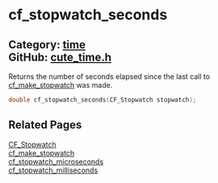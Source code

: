 [](../header.md ':include')

# cf_stopwatch_seconds

Category: [time](https://github.com/RandyGaul/cute_framework/blob/master/docs/api_reference?id=time)  
GitHub: [cute_time.h](https://github.com/RandyGaul/cute_framework/blob/master/include/cute_time.h)  
---

Returns the number of seconds elapsed since the last call to [cf_make_stopwatch](https://github.com/RandyGaul/cute_framework/blob/master/docs/time/cf_make_stopwatch.md) was made.

```cpp
double cf_stopwatch_seconds(CF_Stopwatch stopwatch);
```

## Related Pages

[CF_Stopwatch](https://github.com/RandyGaul/cute_framework/blob/master/docs/time/cf_stopwatch.md)  
[cf_make_stopwatch](https://github.com/RandyGaul/cute_framework/blob/master/docs/time/cf_make_stopwatch.md)  
[cf_stopwatch_microseconds](https://github.com/RandyGaul/cute_framework/blob/master/docs/time/cf_stopwatch_microseconds.md)  
[cf_stopwatch_milliseconds](https://github.com/RandyGaul/cute_framework/blob/master/docs/time/cf_stopwatch_milliseconds.md)  
